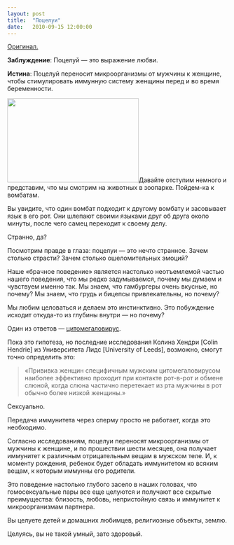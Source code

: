```yaml
---
layout: post
title:  "Поцелуи"
date:   2010-09-15 12:00:00
---
```

<p><a href="https://web.archive.org/web/20140330023041/http://youarenotsosmart.com/2009/11/05/kissing/">Оригинал.</a></p>
<p><strong>Заблуждение</strong>: Поцелуй — это выражение любви.</p>
<p><strong>Истина</strong>: Поцелуй переносит микроорганизмы от мужчины к женщине, чтобы стимулировать иммунную систему женщины перед и во время беременности.</p>
<p><a href="https://web.archive.org/web/20140330023041/http://youarenotsosmart.ru/wp-content/uploads/2010/09/polltheprincessbridekiss.jpg"><img height="192" width="300" alt="" src="https://web.archive.org/web/20140330023041im_/http://youarenotsosmart.ru/wp-content/uploads/2010/09/polltheprincessbridekiss-300x192.jpg" title="polltheprincessbridekiss" class="alignleft size-medium wp-image-53" /></a>Давайте отступим немного и представим, что мы смотрим на животных в зоопарке. Пойдем-ка к вомбатам.</p>
<p>Вы увидите, что один вомбат подходит к другому вомбату и засовывает язык в его рот. Они шлепают своими языками друг об друга около минуты, после чего самец переходит к своему делу.</p>
<p>Странно, да?</p>
<p><span id="more-52"></span>Посмотрим правде в глаза: поцелуи — это нечто странное. Зачем столько страсти? Зачем столько ошеломительных эмоций?</p>
<p>Наше «брачное поведение» является настолько неотъемлемой частью нашего поведения, что мы редко задумываемся, почему мы думаем и чувствуем именно так. Мы знаем, что гамбургеры очень вкусные, но почему? Мы знаем, что грудь и бицепсы привлекательны, но почему?</p>
<p>Мы любим целоваться и делаем это инстинктивно. Это побуждение исходит откуда-то из глубины внутри — но почему?</p>
<p>Один из ответов — <a href="http://ru.wikipedia.org/wiki/%D0%A6%D0%B8%D1%82%D0%BE%D0%BC%D0%B5%D0%B3%D0%B0%D0%BB%D0%BE%D0%B2%D0%B8%D1%80%D1%83%D1%81">цитомегаловирус</a>.</p>
<p>Пока это гипотеза, но последние исследования Колина Хендри [Colin Hendrie] из Университета Лидс [University of Leeds], возможно, смогут точно определить это:</p>
<blockquote><p>«Прививка женщин специфичным мужским цитомегаловирусом наиболее эффективно проходит при контакте рот-в-рот и обмене слюной, когда слюна частично перетекает из рта мужчины в рот обычно более низкой женщины.»</p></blockquote>
<p>Сексуально.</p>
<p>Передача иммунитета через сперму просто не работает, когда это необходимо.</p>
<p>Согласно исследованиям, поцелуи переносят микроорганизмы от мужчины к женщине, и по прошествии шести месяцев, она получает иммунитет к различным отрицательным вещам в мужском теле. И, к моменту рождения, ребенок будет обладать иммунитетом ко всяким вещам, к которым иммунны его родители.</p>
<p>Это поведение настолько глубого засело в наших головах, что гомосексуальные пары все еще целуются и получают все скрытые преимущества: близость, любовь, непристойную связь и иммунитет к микроорганизмам партнера.</p>
<p>Вы целуете детей и домашних любимцев, религиозные объекты, землю.</p>
<p>Целуясь, вы не такой умный, зато здоровый.</p>
